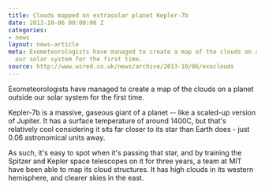 ```yaml
---
title: Clouds mapped on extrasolar planet Kepler-7b
date: 2013-10-06 00:00:00 Z
categories:
- news
layout: news-article
meta: Exometeorologists have managed to create a map of the clouds on a planet outside
  our solar system for the first time.
source: http://www.wired.co.uk/news/archive/2013-10/06/exoclouds
---
```


Exometeorologists have managed to create a map of the clouds on a planet outside our solar system for the first time.

Kepler-7b is a massive, gaseous giant of a planet -- like a scaled-up version of Jupiter. It has a surface temperature of around 1400C, but that's relatively cool considering it sits far closer to its star than Earth does - just 0.06 astronomical units away.

As such, it's easy to spot when it's passing that star, and by training the Spitzer and Kepler space telescopes on it for three years, a team at MIT have been able to map its cloud structures. It has high clouds in its western hemisphere, and clearer skies in the east.
